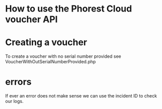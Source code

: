 # How to use the Phorest Cloud voucher API

# Creating a voucher

To create a voucher with no serial number provided see VoucherWithOutSerialNumberProvided.php

# errors 

If ever an error does not make sense we can use the incident ID to check our logs.
